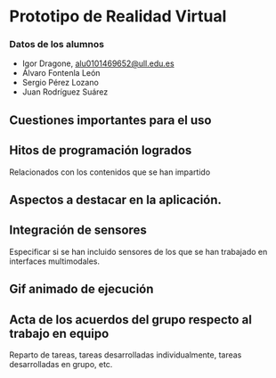 # Prototipo de Realidad Virtual

### Datos de los alumnos
- Igor Dragone, alu0101469652@ull.edu.es
- Álvaro Fontenla León
- Sergio Pérez Lozano
- Juan Rodríguez Suárez

## Cuestiones importantes para el uso
## Hitos de programación logrados 
Relacionados con los contenidos que se han impartido
## Aspectos a destacar en la aplicación. 
## Integración de sensores
Especificar si se han incluido sensores de los que se han trabajado en interfaces multimodales.
## Gif animado de ejecución
## Acta de los acuerdos del grupo respecto al trabajo en equipo
Reparto de tareas, tareas desarrolladas individualmente, tareas desarrolladas en grupo, etc.
